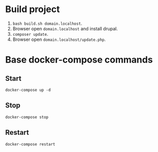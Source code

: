 # Build project

1. ```bash build.sh domain.localhost```.
2. Browser open `domain.localhost` and install drupal.
3. ```composer update```.
4. Browser open `domain.localhost/update.php`.

# Base docker-compose commands

## Start

~~~
docker-compose up -d
~~~

## Stop

~~~
docker-compose stop
~~~

## Restart

~~~
docker-compose restart
~~~
